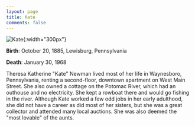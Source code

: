 ```yaml
---
layout: page
title: Kate
comments: false
---
```


![Kate]({{site.baseurl}}/assets/images/kate.jpg){:width="300px"} 

**Birth**: October 20, 1885, Lewisburg, Pennsylvania

**Death**: January 30, 1968

Theresa Katherine "Kate" Newman lived most of her life in Waynesboro, Pennsylvania, renting a second-floor, downtown apartment on West Main Street. She also owned a cottage on the Potomac River, which had an outhouse and no electricity. She kept a rowboat there and would go fishing in the river. Although Kate worked a few odd jobs in her early adulthood, she did not have a career as did most of her sisters, but she was a great collector and attended many local auctions. She was also deemed the "most lovable" of the aunts.